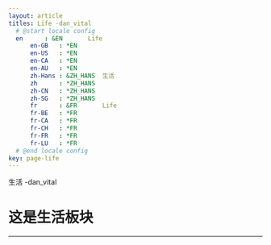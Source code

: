 ```yaml
---
layout: article
titles: Life -dan_vital
  # @start locale config
  en      : &EN       Life
      en-GB   : *EN
      en-US   : *EN
      en-CA   : *EN
      en-AU   : *EN
      zh-Hans : &ZH_HANS  生活
      zh      : *ZH_HANS
      zh-CN   : *ZH_HANS
      zh-SG   : *ZH_HANS
      fr      : &FR       Life
      fr-BE   : *FR
      fr-CA   : *FR
      fr-CH   : *FR
      fr-FR   : *FR
      fr-LU   : *FR
  # @end locale config
key: page-life
---
```


生活 -dan_vital


 # 这是生活板块

------------------------------------------------
